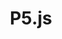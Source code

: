 ---
layout: resource
title: P5.js
creator: Processing Foundation
link: https://p5js.org/
tags: [use, javascript, processing, web]
levels: [beginner, intermediate]
languages: [English, Español, 简体中文]
contributor:
---
